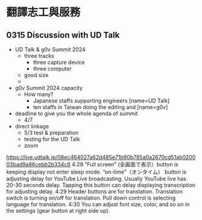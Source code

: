 # 翻譯志工與服務



## 0315 Discussion with UD Talk 
- UD Talk & g0v Summit 2024
    - three tracks 
        - three capture device
        - three computer  
    - good size
    - 
- g0v Summit 2024 capacity 
    - How many?
        - Japanese staffs supporting engineers [name=UD Talk]
        - ten staffs in Taiwan doing the editing and [name=g0v]
- deadline to give you the whole agenda of summit 
    - 4/7 
- direct linkage  
    - 5/3 test & preparation
    - testing for the UD Talk 
    - zoom 

https://live.udtalk.jp/08ec464027a62d485e71b90b785a0a2670cd51ab020003bad9a86cebb2b334c8
4:28
“Full screen” (全画面で表示）button is keeping display not enter sleep mode. “on-time”（オンタイム） button is adjusting delay for YouTube Live broadcasting. Usually YouTube live has 20-30 seconds delay. Tapping this button can delay displaying transcription for adjusting delay.
4:29
Header buttons are for translation. Translation switch is turning on/off for translation. Pull down control is selecting language for translation.
4:30
You can adjust font size, color, and so on in the settings (gear button at right side up).


